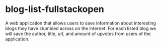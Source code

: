 # blog-list-fullstackopen
A web application that allows users to save information about interesting blogs they have stumbled across on the internet. For each listed blog we will save the author, title, url, and amount of upvotes from users of the application.
